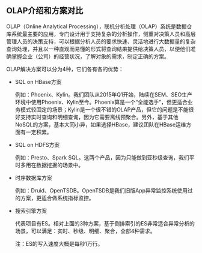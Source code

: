 ## OLAP介绍和方案对比
OLAP（Online Analytical Processing），联机分析处理（OLAP）系统是数据仓库系统最主要的应用，专门设计用于支持复杂的分析操作，侧重对决策人员和高层管理人员的决策支持，可以根据分析人员的要求快速、灵活地进行大数据量的复杂查询处理，并且以一种直观而易懂的形式将查询结果提供给决策人员，以便他们准确掌握企业（公司）的经营状况，了解对象的需求，制定正确的方案。

OLAP解决方案可以分为4种，它们各有各的优势：

- SQL on HBase方案

    例如：Phoenix、Kylin。我们团队从2015年Q1开始，陆续在SEM、SEO生产环境中使用Phoenix、Kylin至今。Phoenix算是一个“全能选手”，但更适合业务模式较固定的场景；Kylin是一个很不错的OLAP产品，但它的问题是不能很好支持实时查询和明细查询，因为它需要离线预聚合。另外，基于其他NoSQL的方案，基本大同小异，如果选择HBase，建议团队在HBase运维方面有一定积累。

- SQL on HDFS方案

    例如：Presto、Spark SQL。这两个产品，因为只能做到亚秒级查询，我们平时多用在数据挖掘的场景中。

- 时序数据库方案

    例如：Druid、OpenTSDB。OpenTSDB是我们旧版App异常监控系统使用过的方案，更适合做系统指标监控。

- 搜索引擎方案

    代表项目有ES。相对上面的3种方案，基于倒排索引的ES非常适合异常分析的场景，可以满足：实时、秒级、明细、聚合，全部4种需求。

    注：ES的写入速度大概是每秒1万行。